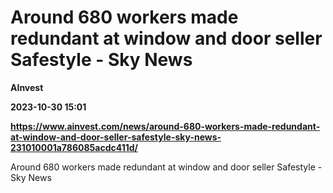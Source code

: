 # Around 680 workers made redundant at window and door seller Safestyle - Sky News
**AInvest**

**2023-10-30 15:01**

**https://www.ainvest.com/news/around-680-workers-made-redundant-at-window-and-door-seller-safestyle-sky-news-231010001a786085acdc411d/**

Around 680 workers made redundant at window and door seller Safestyle - Sky News
